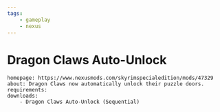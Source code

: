 ```yaml
---
tags:
    - gameplay
    - nexus
---
```


# Dragon Claws Auto-Unlock

```project_info
homepage: https://www.nexusmods.com/skyrimspecialedition/mods/47329
about: Dragon Claws now automatically unlock their puzzle doors.
requirements:
downloads:
    - Dragon Claws Auto-Unlock (Sequential)
```
